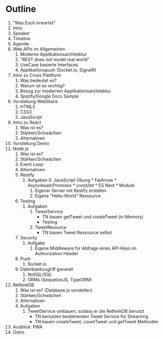 # Outline

1. "Was Euch erwartet"
2. Intro
3. Speaker
4. Timeline
5. Agenda
6. Web APIs im Allgemeinen
	1. Moderne Applikationsarchitektur
	2. "REST does not model real world"
	3. UseCase basierte Interfaces 
	4. Applikationspush (Socket.io, SignalR)
7. Intro zu Cross Plattform
	1. Was bedeutet es?
	2. Warum ist es wichtig?
	3. Bezug zur modernen Applikationsarchitektur
	4. Spotify/Google Docs Sample
8. Vorstellung WebStack
	1. HTML5
	2. CSS3
	3. JavaScript
9. Intro zu React
	1. Was ist es?
	2. Stärken/Schwächen
	3. Alternativen
10. Vorstellung Demo
11. Node.js
	1. Was ist es?
	2. Stärken/Schwächen
	3. Event Loop
	4. Alternativen 
	5. Restify
		1. Aufgaben
			0. JavaScript Übung
				* FatArrow
				* AsyncAwait/Promises
				* const/let
				* ES Next
				* Module
			1. Eigener Server mit Restify erstellen
			2. Eigene "Hello-World" Ressource
	6. Testing
		1. Aufgaben
			1. TweetService
				* TN bauen getTweet und createTweet (in Memory)
				* Testing
			2. TweetResource
				* TN bauen Tweet Ressource selbst
	7. Security
		1. Aufgabe
			1. Eigene Middleware für Abfrage eines API-Keys im Authorization Header
	8. Push
		1. Socket.io
	9. Datenbankzugriff generell
		1. NoSQL/SQL
		2. ORMs (SequelizeJS, TypeORM)
12. RethinkDB
	1. Was ist es? (Database.js vorstellen)
	2. Stärken/Schwächen
	3. Alternativen
	4. Aufgaben
		1. TweetService umbauen, sodass er die RethinkDB benutzt
			* TN benutzen bestehenden Tweet Service für Streaming
			* TN bauen createTweet, countTweet und getTweet Methoden
13. Ausblick: PWA
14. Outro
